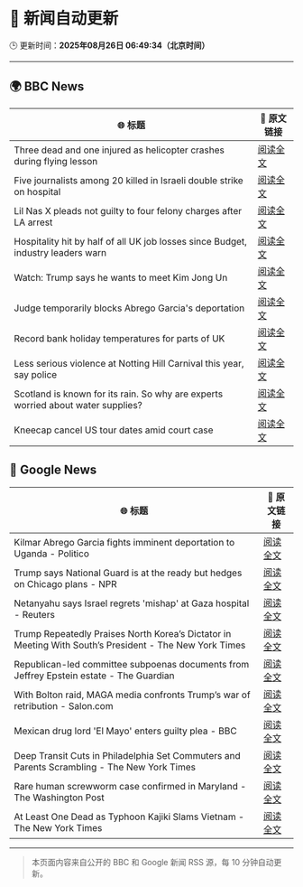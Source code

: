 # 🧠 新闻自动更新

🕒 更新时间：**2025年08月26日 06:49:34（北京时间）**

---

## 🌍 BBC News

| 🌐 标题 | 🔗 原文链接 |
|--------|-------------|
| Three dead and one injured as helicopter crashes during flying lesson | [阅读全文](https://www.bbc.com/news/articles/c87e22ryerlo?at_medium=RSS&at_campaign=rss) |
| Five journalists among 20 killed in Israeli double strike on hospital | [阅读全文](https://www.bbc.com/news/articles/cp89rp48246o?at_medium=RSS&at_campaign=rss) |
| Lil Nas X pleads not guilty to four felony charges after LA arrest | [阅读全文](https://www.bbc.com/news/articles/cly4ey0nm7xo?at_medium=RSS&at_campaign=rss) |
| Hospitality hit by half of all UK job losses since Budget, industry leaders warn | [阅读全文](https://www.bbc.com/news/articles/c05ey2ypp92o?at_medium=RSS&at_campaign=rss) |
| Watch: Trump says he wants to meet Kim Jong Un | [阅读全文](https://www.bbc.com/news/videos/c4gzy1qjrpxo?at_medium=RSS&at_campaign=rss) |
| Judge temporarily blocks Abrego Garcia's deportation | [阅读全文](https://www.bbc.com/news/articles/c04ryk6ed5lo?at_medium=RSS&at_campaign=rss) |
| Record bank holiday temperatures for parts of UK | [阅读全文](https://www.bbc.com/news/articles/cj6yp0j7znxo?at_medium=RSS&at_campaign=rss) |
| Less serious violence at Notting Hill Carnival this year, say police | [阅读全文](https://www.bbc.com/news/articles/cpdj7lnx40xo?at_medium=RSS&at_campaign=rss) |
| Scotland is known for its rain. So why are experts worried about water supplies? | [阅读全文](https://www.bbc.com/news/articles/c0qly7g9pepo?at_medium=RSS&at_campaign=rss) |
| Kneecap cancel US tour dates amid court case | [阅读全文](https://www.bbc.com/news/articles/c99m2zne0y9o?at_medium=RSS&at_campaign=rss) |

## 📰 Google News

| 🌐 标题 | 🔗 原文链接 |
|--------|-------------|
| Kilmar Abrego Garcia fights imminent deportation to Uganda - Politico | [阅读全文](https://news.google.com/rss/articles/CBMirAFBVV95cUxQN0U3QmExeTRUTklEcXR5QmI1eWpnNXRxaVhHWG5Oem5tdFcxREU4TGJnUGJMeXZHZXlMUDREbmFodFdRUUdpeDh5VTc1dFpENVcyemJrREJ0MjZxeUhESWdMRTFxdVpMZW5mcDlwZ3hHS3o1WmNKeUFzSFh6NTlaWDNvZzN6SnU1MVNZenZHRFpvQ2NlX2p0SEFSaG9kbm43UFJURzdjdmRQUWto?oc=5) |
| Trump says National Guard is at the ready but hedges on Chicago plans - NPR | [阅读全文](https://news.google.com/rss/articles/CBMikwFBVV95cUxPX3VoVzlLS0NMRzRHU081OUV6RmxZZjZhSEoteVZvS1pSOXJyTHR5bHN3QldMTUtQcDcwN2gyTDMwdjVZRVFFTnRZQ3gtT1BxbGhNU1ZYUzc1ZkZuU3JUNmQxcnNBdnJac25tSm45TFV0anpJMS1EQy00c0EtVlUwSXdsYk5NS05WZG1xMWlfZExoX28?oc=5) |
| Netanyahu says Israel regrets 'mishap' at Gaza hospital - Reuters | [阅读全文](https://news.google.com/rss/articles/CBMipwFBVV95cUxPa1VCZ0FtdEVzOGNxOXQ1UXp5SHVZVlBrbWRkSHNMMkdYZXNDODdzXzFxQ2ZyTjdLQlNvX1JhREJzLTVkSk8yWHJySTR6SmtCYWFFU3B2eE5OWjduMGllN0x6eUlkSnNrcC12cnNaaUdmc1U4XzdzNU9fbG9wNjhfcDg3MGZqM1NqV0s1TkRtTDUzTjV5Zkx0UVBYRTgtSTQ1RVU5UzVLZw?oc=5) |
| Trump Repeatedly Praises North Korea’s Dictator in Meeting With South’s President - The New York Times | [阅读全文](https://news.google.com/rss/articles/CBMigAFBVV95cUxOZk9pbVI4ZkxDV240NmYzTkQxN1V3MHZTMjRtMlJrcDNxTFBqYlNPM2g5ZkY1SjNmcW5UcjEzeGszVlMxUHIwbm1zVEdkTDNQXzk0dUJTUTdEbTRtcTdkQlhXVGdxbEhxNzBWWFB0aUhZY2dKcE00eG1RR3o1NHhzMg?oc=5) |
| Republican-led committee subpoenas documents from Jeffrey Epstein estate - The Guardian | [阅读全文](https://news.google.com/rss/articles/CBMilgFBVV95cUxPa2JpNElBMzZqdmY4TkxkWXoyYlRsSnRVNmUzS3Q3UERXZERPZ2kxVlczSlJrZmdqR0NrZmg3MS05SGwzY19FdEF3MnRxSHJJZnJQSWhlZ29JTDQyZTJKenhfTmVBMHJzQmh1ZnRNb3ZkNmRmVjBtWmszTVRvZWpROVEtV2RrUUF3eVFOVXpnY2s4aTFaVXc?oc=5) |
| With Bolton raid, MAGA media confronts Trump’s war of retribution - Salon.com | [阅读全文](https://news.google.com/rss/articles/CBMingFBVV95cUxQLUNKY1A4Q2M4am43eGJGUzJoSXBOSU01dkxnbDFTOWZHd3RtSFY2SWNIRVZOOUs1TGRqX2traVhjZVlmRmExS0lzTEZQbkFtenFPNHF1emlJZjNmSGN2M0J2RHg5MDE0RHgwVmxCejlBTkpyMkpNblV1WW9uOHBkeWt3dWxGdGk0YnJneUo4TDN0SU5GaXhSSXE4VUNRdw?oc=5) |
| Mexican drug lord 'El Mayo' enters guilty plea - BBC | [阅读全文](https://news.google.com/rss/articles/CBMiWkFVX3lxTFBKSWNLQmtldnVKME9tSEFRRVRKbThaMEltc0VrX0NLa2ZIbTZsUG9sTTQxWHdTMmkxSV9YcHA2a1VmSUtpRnVmMWM5cTM2TEFvR2RtbmV6SThfQdIBX0FVX3lxTE9DNUctSlRDd1lsaWtFVmpYUC15VHVNNU9qaEhuRGRrcmZ0SjkxbWFKWEhyeHNPb3hwMEdzS1M5RDNpNEJZTjhJX0tpUW4xcWNKTmlObkl6aThzWEExaF9F?oc=5) |
| Deep Transit Cuts in Philadelphia Set Commuters and Parents Scrambling - The New York Times | [阅读全文](https://news.google.com/rss/articles/CBMid0FVX3lxTE5ZaXQ4a0dva0ZlQUZNVWh4bUptUjNMczdGZWNWMVJpeE9jRGZvejdlRF9uYVcxUjZXYTNMWmJsd3ljZUFKNlIzbDhoMlYxUV9pUFp4MmtxSlJpVngta19xZS1wY1BBZDE4TnRCTC1yejBlZmExTDU0?oc=5) |
| Rare human screwworm case confirmed in Maryland - The Washington Post | [阅读全文](https://news.google.com/rss/articles/CBMif0FVX3lxTFBSZVVzallLblVYUG9NcjBkWUx0Ti1xMWFNWlo5VkZTUjZRQnRFaWxMRTh1cG5JNGQwTlBBdmxia2dCWm1rOTg2eEpzTEpwajVZbEo2SnFDbkk5UTMwZldTbVdNSFJWN1c0bjZiRWJxaWQ5MmJZNnN2MjBMaVhuUGM?oc=5) |
| At Least One Dead as Typhoon Kajiki Slams Vietnam - The New York Times | [阅读全文](https://news.google.com/rss/articles/CBMihAFBVV95cUxPbHR5eVR5SWdwZ3ZGZm9nejE3SUNPdG15bUhPem03QVF5b3lTT3NSZmFjSGRMTUl0aXphWjZkRDVGeUJxQXNaMEZIVkN5SElDMGNWckItSVhuS2ltR2RuSUZPU0xHaXFBMmcyTmhWdFpMRktEUXVQR21kNkw0djVvbC1Vci0?oc=5) |

---
> 本页面内容来自公开的 BBC 和 Google 新闻 RSS 源，每 10 分钟自动更新。
